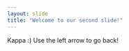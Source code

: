 ```yaml
---
layout: slide
title: "Welcome to our second slide!"
---
```

Kappa :)
Use the left arrow to go back!
